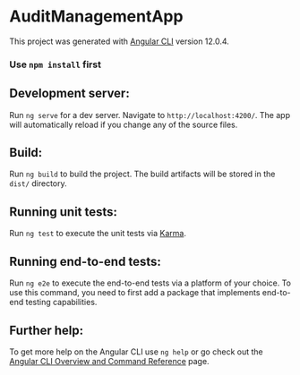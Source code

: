 # AuditManagementApp

This project was generated with [Angular CLI](https://github.com/angular/angular-cli) version 12.0.4.

### Use `npm install` first

## Development server:

Run `ng serve` for a dev server. Navigate to `http://localhost:4200/`. The app will automatically reload if you change any of the source files.

## Build:

Run `ng build` to build the project. The build artifacts will be stored in the `dist/` directory.

## Running unit tests:

Run `ng test` to execute the unit tests via [Karma](https://karma-runner.github.io).

## Running end-to-end tests:

Run `ng e2e` to execute the end-to-end tests via a platform of your choice. To use this command, you need to first add a package that implements end-to-end testing capabilities.

## Further help:

To get more help on the Angular CLI use `ng help` or go check out the [Angular CLI Overview and Command Reference](https://angular.io/cli) page.
